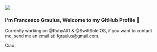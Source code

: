 <img src="https://i.ibb.co/HdXCsZ8/New-Project-2.png">

### I'm Francesco Graulus, Welcome to my GitHub Profile 👋

Currently working on @RubyAIO & @SwiftSoleIOS, if you want to contact me, send me an email at: fgraulus@gmail.com.

Ciao
